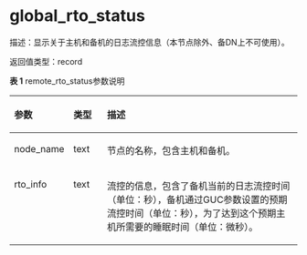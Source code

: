# global\_rto\_status<a name="ZH-CN_TOPIC_0000001150228308"></a>

描述：显示关于主机和备机的日志流控信息（本节点除外、备DN上不可使用）。

返回值类型：record

**表 1**  remote\_rto\_status参数说明

<a name="table10801171214386"></a>
<table><thead align="left"><tr id="row1580101219385"><th class="cellrowborder" valign="top" width="16.03160316031603%" id="mcps1.2.4.1.1"><p id="p08016122388"><a name="p08016122388"></a><a name="p08016122388"></a>参数</p>
</th>
<th class="cellrowborder" valign="top" width="11.941194119411943%" id="mcps1.2.4.1.2"><p id="p208011312193819"><a name="p208011312193819"></a><a name="p208011312193819"></a>类型</p>
</th>
<th class="cellrowborder" valign="top" width="72.02720272027202%" id="mcps1.2.4.1.3"><p id="p19802101212385"><a name="p19802101212385"></a><a name="p19802101212385"></a>描述</p>
</th>
</tr>
</thead>
<tbody><tr id="row1180281283818"><td class="cellrowborder" valign="top" width="16.03160316031603%" headers="mcps1.2.4.1.1 "><p id="p128021612193813"><a name="p128021612193813"></a><a name="p128021612193813"></a>node_name</p>
</td>
<td class="cellrowborder" valign="top" width="11.941194119411943%" headers="mcps1.2.4.1.2 "><p id="p1980211223816"><a name="p1980211223816"></a><a name="p1980211223816"></a>text</p>
</td>
<td class="cellrowborder" valign="top" width="72.02720272027202%" headers="mcps1.2.4.1.3 "><p id="p1780241243813"><a name="p1780241243813"></a><a name="p1780241243813"></a>节点的名称，包含主机和备机。</p>
</td>
</tr>
<tr id="row48029122388"><td class="cellrowborder" valign="top" width="16.03160316031603%" headers="mcps1.2.4.1.1 "><p id="p1280271213386"><a name="p1280271213386"></a><a name="p1280271213386"></a>rto_info</p>
</td>
<td class="cellrowborder" valign="top" width="11.941194119411943%" headers="mcps1.2.4.1.2 "><p id="p19802412183820"><a name="p19802412183820"></a><a name="p19802412183820"></a>text</p>
</td>
<td class="cellrowborder" valign="top" width="72.02720272027202%" headers="mcps1.2.4.1.3 "><p id="p10802121233818"><a name="p10802121233818"></a><a name="p10802121233818"></a>流控的信息，包含了备机当前的日志流控时间（单位：秒），备机通过GUC参数设置的预期流控时间（单位：秒），为了达到这个预期主机所需要的睡眠时间（单位：微秒）。</p>
</td>
</tr>
</tbody>
</table>

